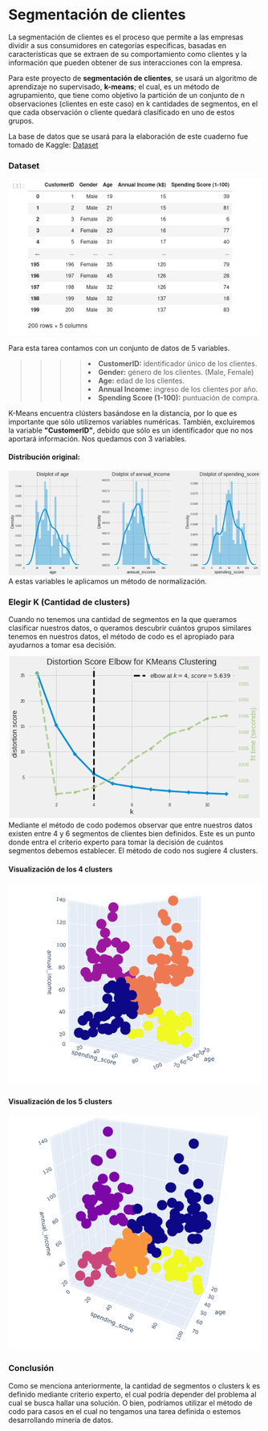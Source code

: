 
# Segmentación de clientes

<span>La segmentación de clientes es el proceso que permite a las empresas dividir a sus consumidores en categorías específicas, basadas en características que se extraen de su comportamiento como clientes y la información que pueden obtener de sus interacciones con la empresa.</span>

Para este proyecto de <b>segmentación de clientes</b>, se usará un algoritmo de aprendizaje no supervisado, <b>k-means</b>; el cual, es un método de agrupamiento, que tiene como objetivo la partición de un conjunto de n observaciones (clientes en este caso) en k cantidades de segmentos, en el que cada observación o cliente quedará clasificado en uno de estos grupos. 

La base de datos que se usará para la elaboración de este cuaderno fue tomado de Kaggle: 
<a href="https://www.kaggle.com/vjchoudhary7/customer-segmentation-tutorial-in-python">Dataset</a>

### Dataset
<img src="https://github.com/ccaycho37/InteligenciaArtificial/blob/main/img/data.png"/>

Para esta tarea contamos con un conjunto de datos de 5 variables.
>>>><li> <b>CustomerID:</b> identificador único de los clientes.
>>>><li> <b>Gender:</b> género de los clientes. (Male, Female)
>>>><li> <b>Age:</b> edad de los clientes.
>>>><li> <b>Annual Income:</b> ingreso de los clientes por año.
>>>><li> <b>Spending Score (1-100):</b> puntuación de compra. 
    
K-Means encuentra clústers basándose en la distancia, por lo que es importante que sólo utilizemos variables numéricas. También, excluiremos la variable <b>"CustomerID"</b>, debido que sólo es un identificador que no nos aportará información. Nos quedamos con 3 variables.
#### Distribución original:
<img src="https://github.com/ccaycho37/InteligenciaArtificial/blob/main/img/distributions.png"/>
A estas variables le aplicamos un método de normalización. 
    
### Elegir K (Cantidad de clusters)
Cuando no tenemos una cantidad de segmentos en la que queramos clasificar nuestros datos, o queramos descubrir cuántos grupos similares tenemos en nuestros datos, el método de codo es el apropiado para ayudarnos a tomar esa decisión.
    
<img src="https://github.com/ccaycho37/InteligenciaArtificial/blob/main/img/elbow_viz.png"/>
Mediante el método de codo podemos observar que entre nuestros datos existen entre 4 y 6 segmentos de clientes bien definidos. Este es un punto donde entra el criterio experto para tomar la decisión de cuántos segmentos debemos establecer. El método de codo nos sugiere 4 clusters.
    
#### Visualización de los 4 clusters
<img src="https://github.com/ccaycho37/InteligenciaArtificial/blob/main/img/cluster_4k.png"/>

#### Visualización de los 5 clusters
<img src="https://github.com/ccaycho37/InteligenciaArtificial/blob/main/img/cluster_5k.png"/>    
    
### Conclusión
Como se menciona anteriormente, la cantidad de segmentos o clusters k es definido mediante criterio experto, el cual podría depender del problema al cual se busca hallar una solución. O bien, podríamos utilizar el método de codo para casos en el cual no tengamos una tarea definida o estemos desarrollando minería de datos.
 

